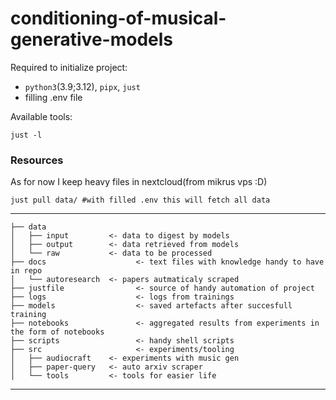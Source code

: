 conditioning-of-musical-generative-models
==============================

Required to initialize project:

- `python3`(3.9;3.12), `pipx`, `just`
- filling .env file

Available tools:
```shell
just -l
```

### Resources

As for now I keep heavy files in nextcloud(from mikrus vps :D)

```shell
just pull data/ #with filled .env this will fetch all data
```

---------------------------------

    ├── data
    │   ├── input         <- data to digest by models
    │   ├── output        <- data retrieved from models
    │   └── raw           <- data to be processed
    ├── docs                    <- text files with knowledge handy to have in repo
    │   └── autoresearch  <- papers autmaticaly scraped
    ├── justfile                <- source of handy automation of project
    ├── logs                    <- logs from trainings
    ├── models                  <- saved artefacts after succesfull training
    ├── notebooks               <- aggregated results from experiments in the form of notebooks
    ├── scripts                 <- handy shell scripts
    ├── src                     <- experiments/tooling
    │   ├── audiocraft    <- experiments with music gen
    │   ├── paper-query   <- auto arxiv scraper
    │   └── tools         <- tools for easier life
---------------------------------






